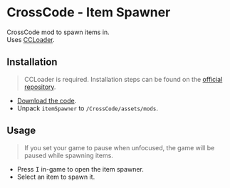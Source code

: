 # CrossCode - Item Spawner

CrossCode mod to spawn items in.  
Uses [CCLoader](https://github.com/CCDirectLink/CCLoader).

## Installation

> CCLoader is required. Installation steps can be found on the [official repository](https://github.com/CCDirectLink/CCLoader).

* [Download the code](https://github.com/Silverfeelin/CC-ItemSpawner/archive/master.zip).
* Unpack `itemSpawner` to `/CrossCode/assets/mods`.

## Usage

> If you set your game to pause when unfocused, the game will be paused while spawning items.

* Press <kbd>I</kbd> in-game to open the item spawner.
* Select an item to spawn it.
